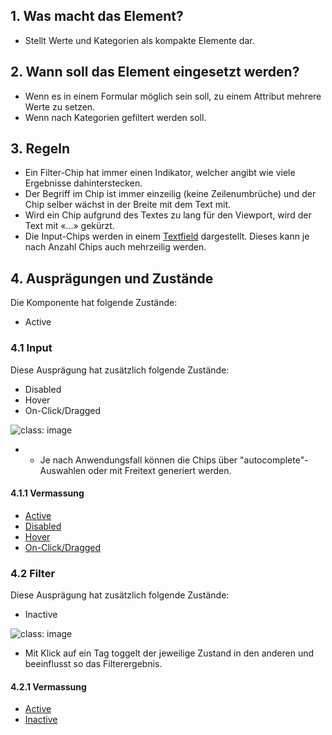 ## 1. Was macht das Element?
* Stellt Werte und Kategorien als kompakte Elemente dar.

## 2. Wann soll das Element eingesetzt werden?
* Wenn es in einem Formular möglich sein soll, zu einem Attribut mehrere Werte zu setzen.
* Wenn nach Kategorien gefiltert werden soll.

## 3. Regeln
* Ein Filter-Chip hat immer einen Indikator, welcher angibt wie viele Ergebnisse dahinterstecken.
* Der Begriff im Chip ist immer einzeilig (keine Zeilenumbrüche) und der Chip selber wächst in der Breite mit dem Text mit.
* Wird ein Chip aufgrund des Textes zu lang für den Viewport, wird der Text mit «...» gekürzt.
* Die Input-Chips werden in einem [Textfield](https://digital.sbb.ch/webapps/components/textfiled) dargestellt. Dieses kann je nach Anzahl Chips auch mehrzeilig werden.

## 4. Ausprägungen und Zustände
Die Komponente hat folgende Zustände:
* Active

### 4.1 Input
Diese Ausprägung hat zusätzlich folgende Zustände:
* Disabled
* Hover
* On-Click/Dragged

![](https://raw.githubusercontent.com/sbb-design-systems/sbb-design-system/master/webapp/components/chip/images/chip_input.png 'class: image')


* * Je nach Anwendungsfall können die Chips über "autocomplete"-Auswahlen oder mit Freitext generiert werden.

#### 4.1.1 Vermassung
* [Active](https://sbb.invisionapp.com/d/main#/console/17140415/355318411/inspect)
* [Disabled](https://sbb.invisionapp.com/d/main#/console/17140415/355318412/inspect)
* [Hover](https://sbb.invisionapp.com/d/main#/console/17140415/355318413/inspect)
* [On-Click/Dragged](https://sbb.invisionapp.com/d/main#/console/17140415/355318414/inspect)

### 4.2 Filter
Diese Ausprägung hat zusätzlich folgende Zustände:
* Inactive

![](https://raw.githubusercontent.com/sbb-design-systems/sbb-design-system/master/webapp/components/chip/images/chip_filter.png 'class: image')


* Mit Klick auf ein Tag toggelt der jeweilige Zustand in den anderen und beeinflusst so das Filterergebnis.

#### 4.2.1 Vermassung
* [Active](https://sbb.invisionapp.com/d/main#/console/17140415/355318415/inspect)
* [Inactive](https://sbb.invisionapp.com/d/main#/console/17140415/355318416/inspect)